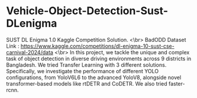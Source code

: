 # Vehicle-Object-Detection-Sust-DLenigma
SUST DL Enigma 1.0 Kaggle Competition Solution. <\br>
BadODD Dataset Link : https://www.kaggle.com/competitions/dl-enigma-10-sust-cse-carnival-2024/data <\br>
In this project, we tackle the unique and complex task of object detection in diverse driving environments across 9 districts in Bangladesh.
We tried Transfer Learning with 3 different solutions. Specifically, we investigate the performance of different YOLO configurations, from YoloV6L6 to the advanced YoloV8, alongside novel transformer-based models like rtDETR and CoDETR. We also tried faster-rcnn.
